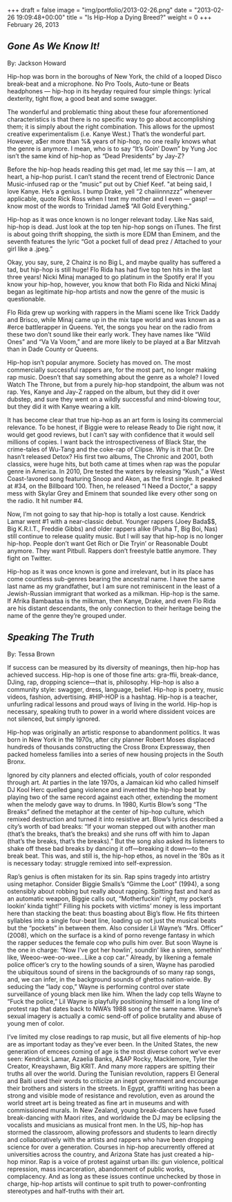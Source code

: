+++
draft = false
image = "img/portfolio/2013-02-26.png"
date = "2013-02-26 19:09:48+00:00"
title = "Is Hip-Hop a Dying Breed?"
weight = 0
+++
February 26, 2013
<!--more-->








## _Gone As We Know It!_



By: Jackson Howard



Hip-hop was born in the boroughs of New York, the child of a looped Disco break-beat and a microphone. No Pro Tools, Auto-tune or Beats headphones — hip-hop in its heyday required four simple things: lyrical dexterity, tight flow, a good beat and some swagger.




The wonderful and problematic thing about these four aforementioned characteristics is that there is no specific way to go about accomplishing them; it is simply about the right combination. This allows for the upmost creative experimentalism (i.e. Kanye West.) That’s the wonderful part. However, a$er more than %& years of hip-hop, no one really knows what the genre is anymore. I mean, who is to say “It’s Goin’ Down” by Yung Joc isn’t the same kind of hip-hop as “Dead Presidents” by Jay-Z?




Before the hip-hop heads reading this get mad, let me say this — I am, at heart, a hip-hop purist. I can’t stand the recent trend of Electronic Dance Music-infused rap or the “music” put out by Chief Keef. "at being said, I love Kanye. He’s a genius. I bump Drake, yell “2 chaiiinnnzzz” whenever applicable, quote Rick Ross when I text my mother and I even — gasp! — know most of the words to Trinidad Jame$ “All Gold Everything.”




Hip-hop as it was once known is no longer relevant today. Like Nas said, hip-hop is dead. Just look at the top ten hip-hop songs on iTunes. The first is about going thrift shopping, the sixth is more EDM than Eminem, and the seventh features the lyric “Got a pocket full of dead prez / Attached to your girl like a .jpeg.”





Okay, you say, sure, 2 Chainz is no Big L, and maybe quality has suffered a tad, but hip-hop is still huge! Flo Rida has had five top ten hits in the last three years! Nicki Minaj managed to go platinum in the Spotify era! If you know your hip-hop, however, you know that both Flo Rida and Nicki Minaj began as legitimate hip-hop artists and now the genre of the music is questionable.





Flo Rida grew up working with rappers in the Miami scene like Trick Daddy and Brisco, while Minaj came up in the mix tape world and was known as a #erce battlerapper in Queens. Yet, the songs you hear on the radio from these two don’t sound like their early work. They have names like “Wild Ones” and “Va Va Voom,” and are more likely to be played at a Bar Mitzvah than in Dade County or Queens.





Hip-hop isn’t popular anymore. Society has moved on. The most commercially successful rappers are, for the most part, no longer making rap music. Doesn’t that say something about the genre as a whole? I loved Watch The Throne, but from a purely hip-hop standpoint, the album was not rap. Yes, Kanye and Jay-Z rapped on the album, but they did it over dubstep, and sure they went on a wildly successful and mind-blowing tour, but they did it with Kanye wearing a kilt.





It has become clear that true hip-hop as an art form is losing its commercial relevance. To be honest, if Biggie were to release Ready to Die right now, it would get good reviews, but I can’t say with confidence that it would sell millions of copies. I want back the introspectiveness of Black Star, the crime-tales of Wu-Tang and the coke-rap of Clipse. Why is it that Dr. Dre hasn’t released Detox? His first two albums, The Chronic and 2001, both classics, were huge hits, but both came at times when rap was the popular genre in America. In 2010, Dre tested the waters by releasing “Kush,” a West Coast-!avored song featuring Snoop and Akon, as the first single. It peaked at #34, on the Billboard 100. Then, he released “I Need a Doctor,” a sappy mess with Skylar Grey and Eminem that sounded like every other song on the radio. It hit number #4.





Now, I’m not going to say that hip-hop is totally a lost cause. Kendrick Lamar went #1 with a near-classic debut. Younger rappers (Joey Bada$$, Big K.R.I.T., Freddie Gibbs) and older rappers alike (Pusha T, Big Boi, Nas) still continue to release quality music. But I will say that hip-hop is no longer hip-hop. People don’t want Get Rich or Die Tryin’ or Reasonable Doubt anymore. They want Pitbull. Rappers don’t freestyle battle anymore. They fight on Twitter.





Hip-hop as it was once known is gone and irrelevant, but in its place has come countless sub-genres bearing the ancestral name. I have the same last name as my grandfather, but I am sure not reminiscent in the least of a Jewish-Russian immigrant that worked as a milkman. Hip-hop is the same. If Afrika Bambaataa is the milkman, then Kanye, Drake, and even Flo Rida are his distant descendants, the only connection to their heritage being the name of the genre they’re grouped under.












##  _Speaking The Truth_






By: Tessa Brown





If success can be measured by its diversity of meanings, then hip-hop has achieved success. Hip-hop is one of those fine arts: gra-ffii, break-dance, DJing, rap, dropping science—that is, philosophy. Hip-hop is also a community style: swagger, dress, language, belief. Hip-hop is poetry, music videos, fashion, advertising. #HIP-HOP is a hashtag. Hip-hop is a teacher, unfurling radical lessons and proud ways of living in the world. Hip-hop is necessary, speaking truth to power in a world where dissident voices are not silenced, but simply ignored.





Hip-hop was originally an artistic response to abandonment politics. It was born in New York in the 1970s, after city planner Robert Moses displaced hundreds of thousands constructing the Cross Bronx Expressway, then packed homeless families into a series of new housing projects in the South Bronx.





Ignored by city planners and elected officials, youth of color responded through art. At parties in the late 1970s, a Jamaican kid who called himself DJ Kool Herc quelled gang violence and invented the hip-hop beat by playing two of the same record against each other, extending the moment when the melody gave way to drums. In 1980, Kurtis Blow’s song “The Breaks” defined the metaphor at the center of hip-hop culture, which remixed destruction and turned it into resistive art. Blow’s lyrics described a city’s worth of bad breaks: “If your woman stepped out with another man (that’s the breaks, that’s the breaks) and she runs off with him to Japan (that’s the breaks, that’s the breaks).” But the song also asked its listeners to shake off these bad breaks by dancing it off—breaking it down—to the break beat. This was, and still is, the hip-hop ethos, as novel in the ‘80s as it is necessary today: struggle remixed into self-expression.





Rap’s genius is often mistaken for its sin. Rap spins tragedy into artistry using metaphor. Consider Biggie Smalls’s “Gimme the Loot” (1994), a song ostensibly about robbing but really about rapping. Spitting fast and hard as an automatic weapon, Biggie calls out, “Motherfuckin’ right, my pocket’s lookin’ kinda tight!” Filling his pockets with victims’ money is less important here than stacking the beat: thus boasting about Big’s flow. He fits thirteen syllables into a single four-beat line, loading up not just the musical beats but the “pockets” in between them. Also consider Lil Wayne’s “Mrs. Officer” (2008), which on the surface is a kind of porno revenge fantasy in which the rapper seduces the female cop who pulls him over. But soon Wayne is the one in charge: “Now I’ve got her howlin’, soundin’ like a siren, somethin’ like, Weeoo-wee-oo-wee…Like a cop car.” Already, by likening a female police officer’s cry to the howling sounds of a siren, Wayne has parodied the ubiquitous sound of sirens in the backgrounds of so many rap songs, and, we can infer, in the background sounds of ghettos nation-wide. By seducing the “lady cop,” Wayne is performing control over state surveillance of young black men like him. When the lady cop tells Wayne to “Fuck the police,” Lil Wayne is playfully positioning himself in a long line of protest rap that dates back to NWA’s 1988 song of the same name. Wayne’s sexual imagery is actually a comic send-off of police brutality and abuse of young men of color.





I’ve limited my close readings to rap music, but all five elements of hip-hop are as important today as they’ve ever been. In the United States, the new generation of emcees coming of age is the most diverse cohort we’ve ever seen: Kendrick Lamar, Azaelia Banks, A$AP Rocky, Macklemore, Tyler the Creator, Kreayshawn, Big KRIT. And many more rappers are spitting their truths all over the world. During the Tunisian revolution, rappers El General and Baiti used their words to criticize an inept government and encourage their brothers and sisters in the streets. In Egypt, graffiti writing has been a strong and visible mode of resistance and revolution, even as around the world street art is being treated as fine art in museums and with commissioned murals. In New Zealand, young break-dancers have fused break-dancing with Maori rites, and worldwide the DJ may be eclipsing the vocalists and musicians as musical front men. In the US, hip-hop has stormed the classroom, allowing professors and students to learn directly and collaboratively with the artists and rappers who have been dropping science for over a generation. Courses in hip-hop arecurrently offered at universities across the country, and Arizona State has just created a hip-hop minor. Rap is a voice of protest against urban ills: gun violence, political repression, mass incarceration, abandonment of public works, complacency. And as long as these issues continue unchecked by those in charge, hip-hop artists will continue to spit truth to power-confronting stereotypes and half-truths with their art.







